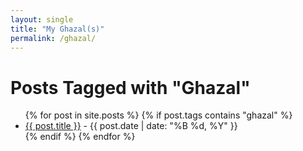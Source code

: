 ```yaml
---
layout: single
title: "My Ghazal(s)"
permalink: /ghazal/
---
```

<h1>Posts Tagged with "Ghazal"</h1>

<ul>
  {% for post in site.posts %}
    {% if post.tags contains "ghazal" %}
      <li>
        <a href="{{ post.url | relative_url }}">{{ post.title }}</a>
        <span> - {{ post.date | date: "%B %d, %Y" }}</span>
      </li>
    {% endif %}
  {% endfor %}
</ul>







